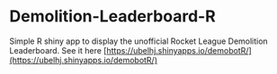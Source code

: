 # Demolition-Leaderboard-R

Simple R shiny app to display the unofficial Rocket League Demolition Leaderboard. See it here [https://ubelhj.shinyapps.io/demobotR/](https://ubelhj.shinyapps.io/demobotR/)
